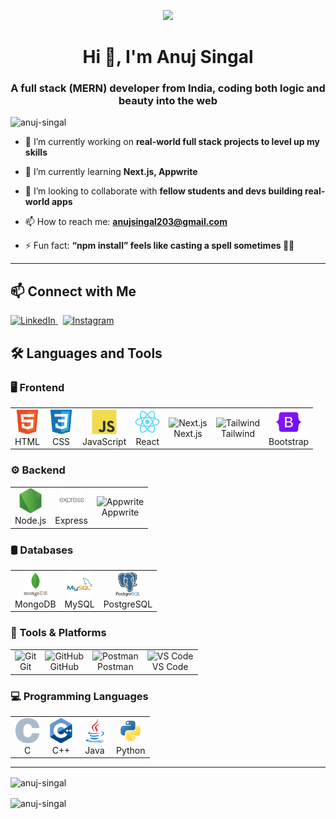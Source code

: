 <p align="center">
  <img src="https://media2.giphy.com/media/11jacPItBsJDLa/source.gif" width="200" />
</p>

<h1 align="center">Hi 👋, I'm Anuj Singal</h1>
<h3 align="center">A full stack (MERN) developer from India, coding both logic and beauty into the web</h3>

<p align="left">
  <img src="https://komarev.com/ghpvc/?username=anuj-singal&label=Profile%20views&color=0e75b6&style=flat" alt="anuj-singal" />
</p>

- 🔭 I’m currently working on **real-world full stack projects to level up my skills**

- 🌱 I’m currently learning **Next.js, Appwrite**

- 👯 I’m looking to collaborate with **fellow students and devs building real-world apps**

- 📫 How to reach me: **anujsingal203@gmail.com**

- ⚡ Fun fact: **“npm install” feels like casting a spell sometimes 🧙‍♂️**

---

## 📫 Connect with Me

<p align="left">
  <a href="https://linkedin.com/in/anujsingal" target="_blank">
    <img src="https://img.shields.io/badge/LinkedIn-blue?style=for-the-badge&logo=linkedin&logoColor=white" alt="LinkedIn" />
  </a>
  &nbsp;
  <a href="https://instagram.com/_anujsingal" target="_blank">
    <img src="https://img.shields.io/badge/Instagram-E4405F?style=for-the-badge&logo=instagram&logoColor=white" alt="Instagram" />
  </a>
</p>

## 🛠️ Languages and Tools

### 🖥️ Frontend

<table>
  <tr>
    <td align="center"><img src="https://raw.githubusercontent.com/devicons/devicon/master/icons/html5/html5-original.svg" width="40" height="40" alt="HTML" /><br />HTML</td>
    <td align="center"><img src="https://raw.githubusercontent.com/devicons/devicon/master/icons/css3/css3-original.svg" width="40" height="40" alt="CSS" /><br />CSS</td>
    <td align="center"><img src="https://raw.githubusercontent.com/devicons/devicon/master/icons/javascript/javascript-original.svg" width="40" height="40" alt="JavaScript" /><br />JavaScript</td>
    <td align="center"><img src="https://raw.githubusercontent.com/devicons/devicon/master/icons/react/react-original.svg" width="40" height="40" alt="React" /><br />React</td>
    <td align="center"><img src="https://cdn.worldvectorlogo.com/logos/nextjs-2.svg" width="40" height="40" alt="Next.js" /><br />Next.js</td>
    <td align="center"><img src="https://www.vectorlogo.zone/logos/tailwindcss/tailwindcss-icon.svg" width="40" height="40" alt="Tailwind" /><br />Tailwind</td>
    <td align="center"><img src="https://raw.githubusercontent.com/devicons/devicon/master/icons/bootstrap/bootstrap-original.svg" width="40" height="40" alt="Bootstrap" /><br />Bootstrap</td>
  </tr>
</table>

### ⚙️ Backend

<table>
  <tr>
    <td align="center"><img src="https://raw.githubusercontent.com/devicons/devicon/master/icons/nodejs/nodejs-original.svg" width="40" height="40" alt="Node.js" /><br />Node.js</td>
    <td align="center"><img src="https://raw.githubusercontent.com/devicons/devicon/master/icons/express/express-original-wordmark.svg" width="40" height="40" alt="Express.js" /><br />Express</td>
    <td align="center"><img src="https://avatars.githubusercontent.com/u/52362047?s=200&v=4" width="40" height="40" alt="Appwrite" /><br />Appwrite</td>
  </tr>
</table>

### 🛢️ Databases

<table>
  <tr>
    <td align="center"><img src="https://raw.githubusercontent.com/devicons/devicon/master/icons/mongodb/mongodb-original-wordmark.svg" width="40" height="40" alt="MongoDB" /><br />MongoDB</td>
    <td align="center"><img src="https://raw.githubusercontent.com/devicons/devicon/master/icons/mysql/mysql-original-wordmark.svg" width="40" height="40" alt="MySQL" /><br />MySQL</td>
    <td align="center"><img src="https://raw.githubusercontent.com/devicons/devicon/master/icons/postgresql/postgresql-original-wordmark.svg" width="40" height="40" alt="PostgreSQL" /><br />PostgreSQL</td>
  </tr>
</table>

### 🧰 Tools & Platforms

<table>
  <tr>
    <td align="center"><img src="https://www.vectorlogo.zone/logos/git-scm/git-scm-icon.svg" width="40" height="40" alt="Git" /><br />Git</td>
    <td align="center"><img src="https://cdn.jsdelivr.net/gh/devicons/devicon/icons/github/github-original.svg" width="40" height="40" alt="GitHub" /><br />GitHub</td>
    <td align="center"><img src="https://www.vectorlogo.zone/logos/getpostman/getpostman-icon.svg" width="40" height="40" alt="Postman" /><br />Postman</td>
    <td align="center"><img src="https://cdn.jsdelivr.net/gh/devicons/devicon/icons/vscode/vscode-original.svg" width="40" height="40" alt="VS Code" /><br />VS Code</td>
  </tr>
</table>

### 💻 Programming Languages

<table>
  <tr>
    <td align="center"><img src="https://raw.githubusercontent.com/devicons/devicon/master/icons/c/c-original.svg" width="40" height="40" alt="C" /><br />C</td>
    <td align="center"><img src="https://raw.githubusercontent.com/devicons/devicon/master/icons/cplusplus/cplusplus-original.svg" width="40" height="40" alt="C++" /><br />C++</td>
    <td align="center"><img src="https://raw.githubusercontent.com/devicons/devicon/master/icons/java/java-original.svg" width="40" height="40" alt="Java" /><br />Java</td>
    <td align="center"><img src="https://raw.githubusercontent.com/devicons/devicon/master/icons/python/python-original.svg" width="40" height="40" alt="Python" /><br />Python</td>
  </tr>
</table>

---

<p>
  <img align="center" src="https://github-readme-stats.vercel.app/api/top-langs?username=anuj-singal&show_icons=true&locale=en&layout=compact" alt="anuj-singal" />
</p>

<p>
  <img align="center" src="https://github-readme-streak-stats.herokuapp.com/?user=anuj-singal&" alt="anuj-singal" />
</p>
